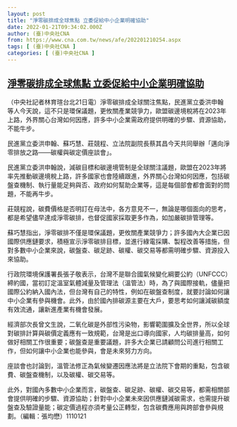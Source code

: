 ```yaml
---
layout: post
title: "淨零碳排成全球焦點 立委促給中小企業明確協助"
date: 2022-01-21T09:34:02.000Z
author: (臺)中央社CNA
from: https://www.cna.com.tw/news/afe/202201210254.aspx
tags: [ (臺)中央社CNA ]
categories: [ (臺)中央社CNA ]
---
```

<!--1642757642000-->
[淨零碳排成全球焦點 立委促給中小企業明確協助](https://www.cna.com.tw/news/afe/202201210254.aspx)
------

<div>
<div></div><div><p>（中央社記者林育瑄台北21日電）淨零碳排成全球關注焦點，民進黨立委洪申翰等人今天說，這不只是環保議題，更攸關產業競爭力，歐盟碳邊境稅將在2023年上路，外界關心台灣如何因應，許多中小企業需政府提供明確的步驟、資源協助，不能牛步。</p><p>民進黨立委洪申翰、蘇巧慧、莊競程、立法院副院長蔡其昌今天共同舉辦「邁向淨零排放之路——碳權與碳定價座談會」。</p><p>民進黨立委洪申翰說，減碳目標和碳邊境管制是全球關注議題，歐盟在2023年將率先推動碳邊境稅上路，許多國家也會陸續跟進，外界關心台灣如何因應，包括碳盤查機制、執行量能足夠與否、政府如何幫助企業等，這是每個部會都會面對的問題，不能再牛步。</p><p>莊競程說，碳費價格是否明訂在母法中，各方意見不一，無論是哪個面向的思考，都是希望儘早達成淨零碳排，也督促國家採取更多作為，如加嚴碳排管理等。</p><p>蘇巧慧指出，淨零碳排不僅是環保議題，更攸關產業競爭力；許多國內大企業已因國際供應鏈要求，積極宣示淨零碳排目標，並進行綠電採購、製程改善等措施，但對多數中小企業來說，碳盤查、碳足跡、碳權、碳交易等都需明確步驟、資源投入來協助。</p><p>行政院環境保護署長張子敬表示，台灣不是聯合國氣候變化綱要公約（UNFCCC）締約國，當初訂定溫室氣體減量及管理法（溫管法）時，為了與國際接軌，儘量把國際公約納入國內法，但台灣有自己的特性，例如在碳盤查制度，就要討論如何讓中小企業有參與機會。此外，由於國內排碳源主要在大戶，要思考如何讓減碳額度有效流通，讓新進產業有機會發展。</p><p>經濟部次長曾文生說，二氧化碳是外部性污染物，影響範圍擴及全世界，所以全球對碳排計算與碳價定義應有一致規範，台灣是出口導向國家，人均碳排量高，如何做好相關工作很重要；碳盤查是重要議題，許多大企業已請顧問公司進行相關工作，但如何讓中小企業也能參與，會是未來努力方向。</p><p>座談會也討論到，溫管法修正為氣候變遷因應法將是立法院下會期的重點，包含碳費、碳盤查機制，以及碳權、碳交易等。</p><p>此外，對國內多數中小企業而言，碳盤查、碳足跡、碳權、碳交易等，都需相關部會提供明確的步驟、資源協助；針對中小企業未來因供應鏈減碳需求，也需提升碳盤查及驗證量能；碳定價過程亦須考量公正轉型，包含碳費應用與跨部會參與規劃。（編輯：張均懋）1110121</p></div>
</div>
